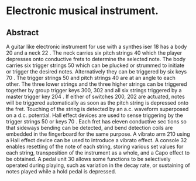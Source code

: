 # Electronic musical instrument.

## Abstract
A guitar like electronic instrument for use with a synthes iser 18 has a body 20 and a neck 22 . The neck carries six pitch strings 40 which the player depresses onto conductive frets to determine the selected note. The body carries six trigger strings 50 which can be plucked or strummed to initiate or trigger the desired notes. Alternatively they can be triggered by six keys 70 . The trigger strings 50 and pitch strings 40 are at an angle to each other. The three lower strings and the three higher strings can be triggered together by group trigger keys 300, 302 and all six strings triggered by a master trigger key 204 . If either of switches 200, 202 are actuated, notes will be triggered automatically as soon as the pitch string is depressed onto the fret. Touching of the string is detected by an a.c. waveform superposed on a d.c. potential. Hall effect devices are used to sense triggering by the trigger strings 50 or keys 70 . Each fret has eleven conductive sec tions so that sideways bending can be detected, and bend detection coils are embedded in the fingerboard for the same purpose. A vibrato arm 210 using a Hall effect device can be used to introduce a vibrato effect. A console 32 enables resetting of the note of each string, storing various set values for each string, transposition of the instrument as a whole, and a Capo effect to be obtained. A pedal unit 30 allows some functions to be selectively operated during playing, such as variation in the decay rate, or sustaining of notes played while a hold pedal is depressed.